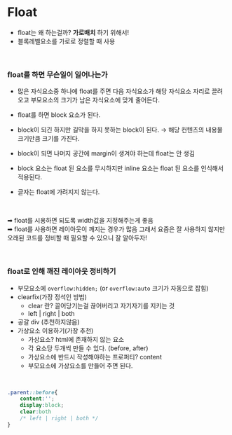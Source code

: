 # Float

* float는 왜 하는걸까? **가로배치** 하기 위해서!
* 블록레벨요소를 가로로 정렬할 때 사용

<br>

### float를 하면 무슨일이 일어나는가
* 많은 자식요소중 하나에 float를 주면 다음 자식요소가 해당 자식요소 자리로 끌려오고 부모요소의 크기가 남은 자식요소에 맞게 줄어든다. 

* float를 하면 block 요소가 된다. 

* block이 되긴 하지만 길막을 하지 못하는 block이 된다. → 해당 컨텐츠의 내용물 크기만큼 크기를 가진다.
* block이 되면 나머지 공간에 margin이 생겨야 하는데 float는 안 생김

* block 요소는 float 된 요소를 무시하지만 inline 요소는 float 된 요소를 인식해서 적용된다.
* 글자는 float에 가려지지 않는다. 

<br>

➡ float를 시용하면 되도록 width값을 지정해주는게 좋음
<br>
➡ float를 사용하면 레이아웃이 깨지는 경우가 많음 그래서 요즘은 잘 사용하지 않지만 오래된 코드를 정비할 때 필요할 수 있으니 잘 알아두자! 

<br>

### float로 인해 깨진 레이아웃 정비하기
* 부모요소에 `overflow:hidden;` (or `overflow:auto` 크기가 자동으로 잡힘)
* clearfix(가장 정석인 방법)
    * clear 란? 끌어당기는걸 끊어버리고 자기자기를 지키는 것
    * left | right | both
* 공갈 div (추천하지않음)
* 가상요소 이용하기(가장 추천)
    * 가상요소? html에 존재하지 않는 요소
    * 각 요소당 두개씩 만들 수 있다. (before, after)
    * 가상요소에 반드시 작성해야하는 프로퍼티? content
    * 부모요소에 가상요소를 만들어 주면 된다. 

<br>

```css
.parent::before{
    content:'';
    display:block;
    clear:both
    /* left | right | both */
}
```
